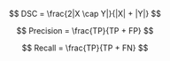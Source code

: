 $$ DSC = \frac{2|X \cap Y|}{|X| + |Y|} $$

$$ Precision = \frac{TP}{TP + FP} $$

$$ Recall = \frac{TP}{TP + FN} $$ 
